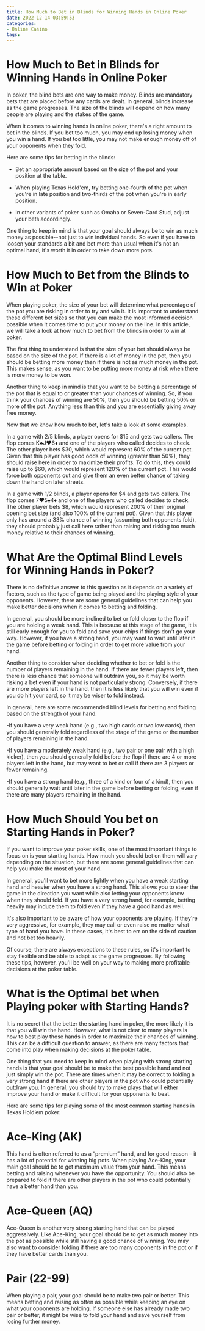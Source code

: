 ```yaml
---
title: How Much to Bet in Blinds for Winning Hands in Online Poker
date: 2022-12-14 03:59:53
categories:
- Online Casino
tags:
---
```



#  How Much to Bet in Blinds for Winning Hands in Online Poker

In poker, the blind bets are one way to make money. Blinds are mandatory bets that are placed before any cards are dealt. In general, blinds increase as the game progresses. The size of the blinds will depend on how many people are playing and the stakes of the game.

When it comes to winning hands in online poker, there's a right amount to bet in the blinds. If you bet too much, you may end up losing money when you win a hand. If you bet too little, you may not make enough money off of your opponents when they fold.

Here are some tips for betting in the blinds:

* Bet an appropriate amount based on the size of the pot and your position at the table.

* When playing Texas Hold'em, try betting one-fourth of the pot when you're in late position and two-thirds of the pot when you're in early position.

* In other variants of poker such as Omaha or Seven-Card Stud, adjust your bets accordingly.

One thing to keep in mind is that your goal should always be to win as much money as possible--not just to win individual hands. So even if you have to loosen your standards a bit and bet more than usual when it's not an optimal hand, it's worth it in order to take down more pots.

#  How Much to Bet from the Blinds to Win at Poker

When playing poker, the size of your bet will determine what percentage of the pot you are risking in order to try and win it. It is important to understand these different bet sizes so that you can make the most informed decision possible when it comes time to put your money on the line. In this article, we will take a look at how much to bet from the blinds in order to win at poker.

The first thing to understand is that the size of your bet should always be based on the size of the pot. If there is a lot of money in the pot, then you should be betting more money than if there is not as much money in the pot. This makes sense, as you want to be putting more money at risk when there is more money to be won.

Another thing to keep in mind is that you want to be betting a percentage of the pot that is equal to or greater than your chances of winning. So, if you think your chances of winning are 50%, then you should be betting 50% or more of the pot. Anything less than this and you are essentially giving away free money.

Now that we know how much to bet, let's take a look at some examples.

In a game with $2/$5 blinds, a player opens for $15 and gets two callers. The flop comes K♣J♥6♦ and one of the players who called decides to check. The other player bets $30, which would represent 60% of the current pot. Given that this player has good odds of winning (greater than 50%), they should raise here in order to maximize their profits. To do this, they could raise up to $60, which would represent 120% of the current pot. This would force both opponents out and give them an even better chance of taking down the hand on later streets.

In a game with $1/$2 blinds, a player opens for $4 and gets two callers. The flop comes 7♥5♠4♦ and one of the players who called decides to check. The other player bets $8, which would represent 200% of their original opening bet size (and also 100% of the current pot). Given that this player only has around a 33% chance of winning (assuming both opponents fold), they should probably just call here rather than raising and risking too much money relative to their chances of winning.

#  What Are the Optimal Blind Levels for Winning Hands in Poker?

There is no definitive answer to this question as it depends on a variety of factors, such as the type of game being played and the playing style of your opponents. However, there are some general guidelines that can help you make better decisions when it comes to betting and folding.

In general, you should be more inclined to bet or fold closer to the flop if you are holding a weak hand. This is because at this stage of the game, it is still early enough for you to fold and save your chips if things don't go your way. However, if you have a strong hand, you may want to wait until later in the game before betting or folding in order to get more value from your hand.

Another thing to consider when deciding whether to bet or fold is the number of players remaining in the hand. If there are fewer players left, then there is less chance that someone will outdraw you, so it may be worth risking a bet even if your hand is not particularly strong. Conversely, if there are more players left in the hand, then it is less likely that you will win even if you do hit your card, so it may be wiser to fold instead.

In general, here are some recommended blind levels for betting and folding based on the strength of your hand:

-If you have a very weak hand (e.g., two high cards or two low cards), then you should generally fold regardless of the stage of the game or the number of players remaining in the hand.

-If you have a moderately weak hand (e.g., two pair or one pair with a high kicker), then you should generally fold before the flop if there are 4 or more players left in the hand, but may want to bet or call if there are 3 players or fewer remaining.

-If you have a strong hand (e.g., three of a kind or four of a kind), then you should generally wait until later in the game before betting or folding, even if there are many players remaining in the hand.

#  How Much Should You bet on Starting Hands in Poker? 

If you want to improve your poker skills, one of the most important things to focus on is your starting hands. How much you should bet on them will vary depending on the situation, but there are some general guidelines that can help you make the most of your hand.

In general, you'll want to bet more lightly when you have a weak starting hand and heavier when you have a strong hand. This allows you to steer the game in the direction you want while also letting your opponents know when they should fold. If you have a very strong hand, for example, betting heavily may induce them to fold even if they have a good hand as well.

It's also important to be aware of how your opponents are playing. If they're very aggressive, for example, they may call or even raise no matter what type of hand you have. In these cases, it's best to err on the side of caution and not bet too heavily. 

Of course, there are always exceptions to these rules, so it's important to stay flexible and be able to adapt as the game progresses. By following these tips, however, you'll be well on your way to making more profitable decisions at the poker table.

#  What is the Optimal bet when Playing poker with Starting Hands?

It is no secret that the better the starting hand in poker, the more likely it is that you will win the hand. However, what is not clear to many players is how to best play those hands in order to maximize their chances of winning. This can be a difficult question to answer, as there are many factors that come into play when making decisions at the poker table.

One thing that you need to keep in mind when playing with strong starting hands is that your goal should be to make the best possible hand and not just simply win the pot. There are times when it may be correct to folding a very strong hand if there are other players in the pot who could potentially outdraw you. In general, you should try to make plays that will either improve your hand or make it difficult for your opponents to beat.

Here are some tips for playing some of the most common starting hands in Texas Hold’em poker:

# Ace-King (AK)

This hand is often referred to as a “premium” hand, and for good reason – it has a lot of potential for winning big pots. When playing Ace-King, your main goal should be to get maximum value from your hand. This means betting and raising whenever you have the opportunity. You should also be prepared to fold if there are other players in the pot who could potentially have a better hand than you.

# Ace-Queen (AQ)

Ace-Queen is another very strong starting hand that can be played aggressively. Like Ace-King, your goal should be to get as much money into the pot as possible while still having a good chance of winning. You may also want to consider folding if there are too many opponents in the pot or if they have better cards than you.

# Pair (22-99)

When playing a pair, your goal should be to make two pair or better. This means betting and raising as often as possible while keeping an eye on what your opponents are holding. If someone else has already made two pair or better, it might be wise to fold your hand and save yourself from losing further money.